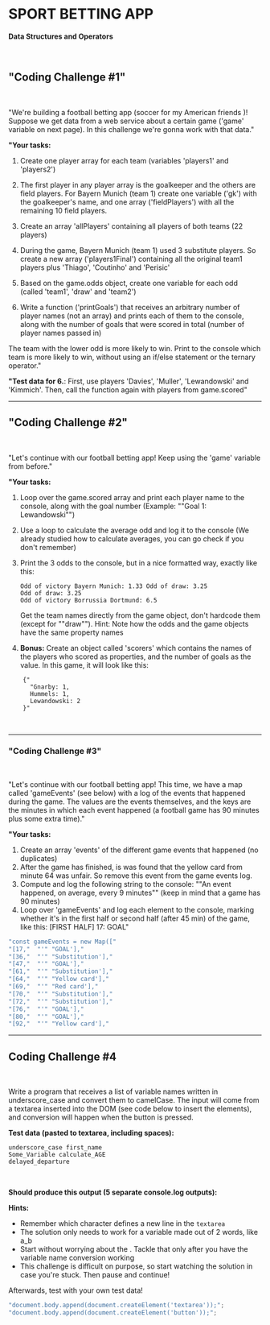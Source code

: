 # SPORT BETTING APP

**Data Structures and Operators**

<br>

## "Coding Challenge #1"

<br>

"We're building a football betting app (soccer for my American friends )!
Suppose we get data from a web service about a certain game ('game' variable on next page). In this challenge we're gonna work with that data."
<br>

**"Your tasks:**
<br>

1. Create one player array for each team (variables 'players1' and
'players2')

2. The first player in any player array is the goalkeeper and the others are field players. For Bayern Munich (team 1) create one variable ('gk') with the goalkeeper's name, and one array ('fieldPlayers') with all the remaining 10 field players.

3. Create an array 'allPlayers' containing all players of both teams (22 players)

4. During the game, Bayern Munich (team 1) used 3 substitute players. So create a new array ('players1Final') containing all the original team1 players plus 'Thiago', 'Coutinho' and 'Perisic'

5. Based on the game.odds object, create one variable for each odd (called
'team1', 'draw' and 'team2')

6. Write a function ('printGoals') that receives an arbitrary number of player names (not an array) and prints each of them to the console, along with the number of goals that were scored in total (number of player names passed in)

The team with the lower odd is more likely to win. Print to the console which team is more likely to win, without using an if/else statement or the ternary operator."
<br>

**"Test data for 6.**: First, use players 'Davies', 'Muller', 'Lewandowski' and 'Kimmich'.
Then, call the function again with players from game.scored"

---

## "Coding Challenge #2"

<br>

"Let's continue with our football betting app! Keep using the 'game' variable from before."
<br>

**"Your tasks:**
<br>

1.  Loop over the game.scored array and print each player name to the console, along with the goal number (Example: ""Goal 1: Lewandowski"")
2.  Use a loop to calculate the average odd and log it to the console (We already studied how to calculate averages, you can go check if you don't remember)
3.  Print the 3 odds to the console, but in a nice formatted way, exactly like this:

    ```
    Odd of victory Bayern Munich: 1.33 Odd of draw: 3.25
    Odd of draw: 3.25
    Odd of victory Borrussia Dortmund: 6.5
    ```

    Get the team names directly from the game object, don't hardcode them (except for ""draw"").
    Hint: Note how the odds and the game objects have the same property names

4.  **Bonus:** Create an object called 'scorers' which contains the names of the players who scored as properties, and the number of goals as the value. In this game, it will look like this:
    <br>

```
    {"
      "Gnarby: 1,
      Hummels: 1,
      Lewandowski: 2
    }"
```

<br>

---

### "Coding Challenge #3"

<br>

"Let's continue with our football betting app! This time, we have a map called 'gameEvents' (see below) with a log of the events that happened during the game. The values are the events themselves, and the keys are the minutes in which
each event happened (a football game has 90 minutes plus some extra time)."
<br>

**"Your tasks:**
<br>

1.  Create an array 'events' of the different game events that happened (no duplicates)
2.  After the game has finished, is was found that the yellow card from minute 64 was unfair. So remove this event from the game events log.
3.  Compute and log the following string to the console: ""An event happened, on average, every 9 minutes"" (keep in mind that a game has 90 minutes)
4.  Loop over 'gameEvents' and log each element to the console, marking whether it's in the first half or second half (after 45 min) of the game, like this:
    [FIRST HALF] 17: GOAL"
    <br>

```js
"const gameEvents = new Map(["
"[17,"	"'"	"GOAL'],"
"[36,"	"'"	"Substitution'],"
"[47,"	"'"	"GOAL'],"
"[61,"	"'"	"Substitution'],"
"[64,"	"'"	"Yellow card'],"
"[69,"	"'"	"Red card'],"
"[70,"	"'"	"Substitution'],"
"[72,"	"'"	"Substitution'],"
"[76,"	"'"	"GOAL'],"
"[80,"	"'"	"GOAL'],"
"[92,"	"'"	"Yellow card'],"
```

---

## Coding Challenge #4

<br>

Write a program that receives a list of variable names written in underscore_case and convert them to camelCase.
The input will come from a textarea inserted into the DOM (see code below to insert the elements), and conversion will happen when the button is pressed.
<br>

**Test data (pasted to textarea, including spaces):**
<br>

```
underscore_case first_name
Some_Variable calculate_AGE
delayed_departure
```

<br>

**Should produce this output (5 separate console.log outputs):**
<br>

**Hints:**

- Remember which character defines a new line in the `textarea`
- The solution only needs to work for a variable made out of 2 words, like a_b
- Start without worrying about the . Tackle that only after you have the variable name conversion working
- This challenge is difficult on purpose, so start watching the solution in case you're stuck. Then pause and continue!
  <br>

Afterwards, test with your own test data!
<br>

```js
"document.body.append(document.createElement('textarea'));";
"document.body.append(document.createElement('button'));";
```
